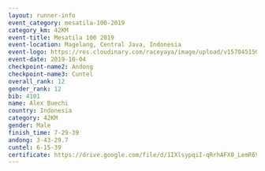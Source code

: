 ```yaml
---
layout: runner-info 
event_category: mesatila-100-2019 
category_km: 42KM 
event-title: Mesatila 100 2019 
event-location: Magelang, Central Java, Indonesia 
event-logo: https://res.cloudinary.com/raceyaya/image/upload/v1570451507/logo/mesastila100_jin7bl.jpg 
event-date: 2019-10-04 
checkpoint-name2: Andong 
checkpoint-name3: Cuntel 
overall_rank: 12
gender_rank: 12
bib: 4101
name: Alex Buechi
country: Indonesia
category: 42KM
gender: Male
finish_time: 7-29-39
andong: 3-43-29.7
cuntel: 6-15-39
certificate: https://drive.google.com/file/d/1IXlsypqiI-qRrhAFX0_LemR6VF8_efbY/view?usp=sharing
---
```

